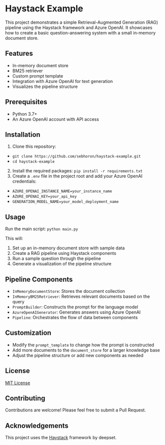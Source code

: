 # Haystack Example

This project demonstrates a simple Retrieval-Augmented Generation (RAG) pipeline using the Haystack framework and Azure OpenAI. It showcases how to create a basic question-answering system with a small in-memory document store.

## Features

- In-memory document store
- BM25 retriever
- Custom prompt template
- Integration with Azure OpenAI for text generation
- Visualizes the pipeline structure

## Prerequisites

- Python 3.7+
- An Azure OpenAI account with API access

## Installation

1. Clone this repository:
* `git clone https://github.com/sebhoron/haystack-example.git`
* `cd haystack-example`
2. Install the required packages:
`pip install -r requirements.txt`
3. Create a `.env` file in the project root and add your Azure OpenAI credentials:
* `AZURE_OPENAI_INSTANCE_NAME=your_instance_name`
* `AZURE_OPENAI_KEY=your_api_key`
* `GENERATION_MODEL_NAME=your_model_deployment_name`

## Usage

Run the main script:
`python main.py`

This will:
1. Set up an in-memory document store with sample data
2. Create a RAG pipeline using Haystack components
3. Run a sample question through the pipeline
4. Generate a visualization of the pipeline structure

## Pipeline Components

- `InMemoryDocumentStore`: Stores the document collection
- `InMemoryBM25Retriever`: Retrieves relevant documents based on the query
- `PromptBuilder`: Constructs the prompt for the language model
- `AzureOpenAIGenerator`: Generates answers using Azure OpenAI
- `Pipeline`: Orchestrates the flow of data between components

## Customization

- Modify the `prompt_template` to change how the prompt is constructed
- Add more documents to the `document_store` for a larger knowledge base
- Adjust the pipeline structure or add new components as needed

## License

[MIT License](LICENSE)

## Contributing

Contributions are welcome! Please feel free to submit a Pull Request.

## Acknowledgements

This project uses the [Haystack](https://github.com/deepset-ai/haystack) framework by deepset.
